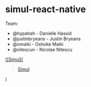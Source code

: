 # simul-react-native
Team:
* @hypatiah - Danielle Hassid
* @justinbryeans - Justin Bryeans
* @omaiki - Oshoke Maiki
* @nitescun - Nicolae Nitescu


[![Simul](<blockquote class="imgur-embed-pub" lang="en" data-id="a/0PGUy"><a href="//imgur.com/0PGUy">Simul</a></blockquote><script async src="//s.imgur.com/min/embed.js" charset="utf-8"></script>)](https://www.youtube.com/watch?v=tfqIyB3vSNg "Simul")
